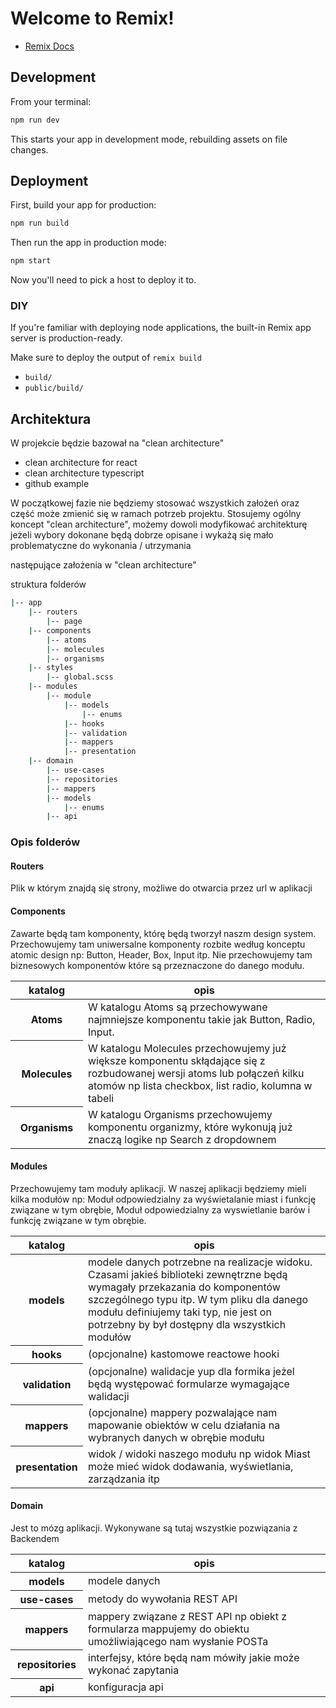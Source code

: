 # Welcome to Remix!

- [Remix Docs](https://remix.run/docs)

## Development

From your terminal:

```sh
npm run dev
```

This starts your app in development mode, rebuilding assets on file changes.

## Deployment

First, build your app for production:

```sh
npm run build
```

Then run the app in production mode:

```sh
npm start
```

Now you'll need to pick a host to deploy it to.

### DIY

If you're familiar with deploying node applications, the built-in Remix app server is
production-ready.

Make sure to deploy the output of `remix build`

- `build/`
- `public/build/`


## Architektura

W projekcie będzie bazował na  <a link="https://blog.cleancoder.com/uncle-bob/2012/08/13/the-clean-architecture.html" > "clean architecture" </a>
- <a link="https://reactjsexample.com/clean-architecture-for-react/" > clean architecture for react </a>
- <a link="https://paulallies.medium.com/clean-architecture-typescript-and-react-8e509098abfe" > clean architecture typescript </a>
- <a link="https://github.dev/nanosoftonline/clean-typescript-react" > github example </a>


W początkowej fazie nie będziemy stosować wszystkich założeń oraz część może zmienić się w ramach potrzeb projektu. 
Stosujemy ogólny koncept "clean architecture", możemy dowoli modyfikować architekturę jeżeli wybory dokonane będą dobrze opisane i 
wykażą się mało problematyczne do wykonania / utrzymania

następujące założenia w "clean architecture"

struktura folderów

```bash
|-- app
    |-- routers 
        |-- page
    |-- components
        |-- atoms
        |-- molecules
        |-- organisms
    |-- styles
        |-- global.scss
    |-- modules
        |-- module
            |-- models
                |-- enums
            |-- hooks
            |-- validation
            |-- mappers
            |-- presentation
    |-- domain
        |-- use-cases
        |-- repositories
        |-- mappers
        |-- models
            |-- enums
        |-- api

```

### Opis folderów

#### Routers
Plik w którym znajdą się strony, możliwe do otwarcia przez url w aplikacji

#### Components
Zawarte będą tam komponenty, którę będą tworzył naszm design system. Przechowujemy tam uniwersalne komponenty rozbite według konceptu 
<a link="https://atomicdesign.bradfrost.com/chapter-2/" > atomic design </a> np: Button, Header, Box, Input itp. Nie przechowujemy tam biznesowych komponentów które są przeznaczone do danego modułu.
<table>
    <thead>
        <th style="width: 100px" >katalog</th>
        <th>opis</th>
    </thead>
    <tbody>
        <tr>
            <th>Atoms</th>
            <td>W katalogu Atoms są przechowywane najmniejsze komponentu takie jak Button, Radio, Input.</td>
        </tr>
        <tr>
            <th>Molecules</th>
            <td>W katalogu Molecules przechowujemy już większe komponentu skłądające się z rozbudowanej wersji atoms lub połączeń kilku atomów np lista checkbox, list radio, kolumna w tabeli</td>
        </tr>
        <tr>
            <th>Organisms</th>
            <td>W katalogu Organisms przechowujemy komponentu organizmy, które wykonują już znaczą logike np Search z dropdownem</td>
        </tr>
    </tbody>
</table>

#### Modules
Przechowujemy tam moduły aplikacji. W naszej aplikacji będziemy mieli kilka modułów np: Moduł odpowiedzialny za wyświetalanie miast i funkcję związane w tym obrębie, Moduł odpowiedzialny za wyswietlanie barów i funkcję związane w tym obrębie.
<table>
    <thead>
        <th style="width: 100px" >katalog</th>
        <th>opis</th>
    </thead>
    <tbody>
        <tr>
            <th>models</th>
            <td>modele danych potrzebne na realizacje widoku. Czasami jakieś biblioteki zewnętrzne będą wymagały przekazania do komponentów szczególnego typu itp. W tym pliku dla danego modułu definiujemy taki typ, nie jest on potrzebny by był dostępny dla wszystkich modułów</td>
        </tr>
        <tr>
            <th>hooks</th>
            <td>(opcjonalne) kastomowe reactowe hooki</td>
        </tr>
        <tr>
            <th>validation</th>
            <td>(opcjonalne) walidacje yup dla formika jeżel będą występować formularze wymagające walidacji</td>
        </tr>
        <tr>
            <th>mappers</th>
            <td>(opcjonalne) mappery pozwalające nam mapowanie obiektów w celu działania na wybranych danych w obrębie modułu</td>
        </tr>
        <tr>
            <th>presentation</th>
            <td>widok / widoki naszego modułu np widok Miast może mieć widok dodawania, wyświetlania, zarządzania itp</td>
        </tr>
    </tbody>
</table>

#### Domain
Jest to mózg aplikacji. Wykonywane są tutaj wszystkie pozwiązania z Backendem
<table>
    <thead>
        <th style="width: 100px" >katalog</th>
        <th>opis</th>
    </thead>
    <tbody>
        <tr>
            <th>models</th>
            <td>modele danych</td>
        </tr>
        <tr>
            <th>use-cases</th>
            <td>metody do wywołania REST API</td>
        </tr>
        <tr>
            <th>mappers</th>
            <td>mappery związane z REST API np obiekt z formularza mappujemy do obiektu umożliwiającego nam wysłanie POSTa</td>
        </tr>
        <tr>
            <th>repositories</th>
            <td>interfejsy, które będą nam mówiły jakie może wykonać zapytania</td>
        </tr>
        <tr>
            <th>api</th>
            <td>konfiguracja api</td>
        </tr>
    </tbody>
</table>


